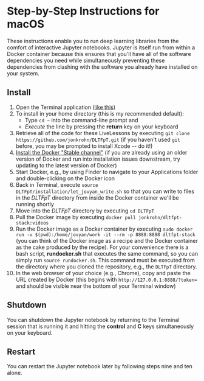 # Step-by-Step Instructions for macOS

These instructions enable you to run deep learning libraries from the comfort of interactive Jupyter notebooks. Jupyter is itself run from within a Docker container because this ensures that you'll have all of the software dependencies you need while simultaneously preventing these dependencies from clashing with the software you already have installed on your system.

## Install

1. Open the Terminal application ([like this](http://www.wikihow.com/Open-a-Terminal-Window-in-Mac))
2. To install in your home directory (this is my recommended default):
	* Type `cd ~` into the command-line prompt and
	* *Execute* the line by pressing the **return** key on your keyboard
3. Retrieve all of the code for these LiveLessons by executing `git clone https://github.com/jonkrohn/DLTFpT.git` (if you haven't used `git` before, you may be prompted to install Xcode -- do it!)
4. [Install the Docker "Stable channel"](https://docs.docker.com/docker-for-mac/install/) (if you are already using an older version of Docker and run into installation issues downstream, try updating to the latest version of Docker)
5. Start Docker, e.g., by using Finder to navigate to your Applications folder and double-clicking on the Docker icon
6. Back in Terminal, execute `source DLTFpT/installation/let_jovyan_write.sh` so that you can write to files in the *DLTFpT* directory from inside the Docker container we'll be running shortly
7. Move into the *DLTFpT* directory by executing `cd DLTFpT`
8. Pull the Docker image by executing `docker pull jonkrohn/dltfpt-stack:videos`
9. Run the Docker image as a Docker container by executing `sudo docker run -v $(pwd):/home/jovyan/work -it --rm -p 8888:8888 dltfpt-stack` (you can think of the Docker image as a recipe and the Docker container as the cake produced by the recipe). For your convenience there is a bash script, **rundocker.sh** that executes the same command, so you can simply run `source rundocker.sh`. This command must be executed from the directory where you cloned the repository, e.g., the `DLTFpT` directory.
10. In the web browser of your choice (e.g., Chrome), copy and paste the URL created by Docker (this begins with `http://127.0.0.1:8888/?token=` and should be visible near the bottom of your Terminal window)

## Shutdown

You can shutdown the Jupyter notebook by returning to the Terminal session that is running it and hitting the **control** and **C** keys simultaneously on your keyboard.

## Restart

You can restart the Jupyter notebook later by following steps nine and ten alone.
